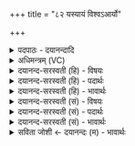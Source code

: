 +++
title = "८२ यस्यायं विश्वऽआर्यो"

+++
<details><summary>पदपाठः - दयानन्दादि</summary>

यस्यः॑ अ॒यम्। विश्वः॑। आर्य्यः॑। दासः॑। शे॒व॒धि॒पा इति॑ शेवधि॒ऽपाः। अ॒रिः। ति॒रः। चि॒त्। अ॒र्य्ये। रु॒शमे॑। पवी॑रवि। तुभ्य॑। इत्। सः। अ॒ज्य॒ते॒। र॒यिः। ८२।
</details>

<details><summary>अधिमन्त्रम् (VC)</summary>

- विश्वेदेवा देवताः
- मेधातिथिर्ऋषिः
- निचृद्बृहती
- मध्यमः
</details>

<details><summary>दयानन्द-सरस्वती (हि) - विषयः</summary>

अब राजधर्म विषय को कहते हैं ॥
</details>

<details><summary>दयानन्द-सरस्वती (हि) - पदार्थः</summary>

पदार्थान्वयभाषाः -  हे राजन् ! (यस्य) जिस आपको (अयम्) यह (विश्वः) सब (आर्य्यः) धर्मयुक्त गुण, कर्म स्वभाववाला पुरुष (दासः) सेवकवत् आज्ञाकारी (शेवधिपाः) धरोहर धन का रक्षक अर्थात् धर्मादि कार्य वा राजकर देने में व्यय करनेहारा जन (अरिः) और शत्रु (पवीरवि) धनादि की रक्षा के लिये शस्त्र को प्राप्त होनेवाला (रुशमे) हिंसक व्यवहार वा (अर्य्ये) धनस्वामी वैश्य आदि के निमित्त (तिरः) छिपनेवाला (चित्) भी (तुभ्य) आपके लिये (इत्) निश्चय से है (सः) वह आप (रयिः) धन के समान (अज्यते) प्राप्त होते हैं ॥८२ ॥
</details>

<details><summary>दयानन्द-सरस्वती (हि) - भावार्थः</summary>

भावार्थभाषाः -  जिस राजा के सब आर्य राज्यरक्षक और आज्ञापालक हैं, जो धनादि कर का अदाता शत्रु उससे भी जिन आपने धनादि कर ग्रहण किया, वे आप सबसे उत्तम शोभावाले हों ॥८२ ॥
</details>

<details><summary>दयानन्द-सरस्वती (सं) - विषयः</summary>

अथ राजधर्म्मविषयमाह ॥
</details>

<details><summary>दयानन्द-सरस्वती (सं) - पदार्थः</summary>

पदार्थान्वयभाषाः -  हे राजन् ! यस्य तवायं विश्व आर्य्यो दासः शेवधिपा अरिः पवीरवि रुशमेऽर्य्ये तिरश्चित् तुभ्येत्स त्वं रयिरज्यते ॥८२ ॥
</details>

<details><summary>दयानन्द-सरस्वती (सं) - भावार्थः</summary>

भावार्थभाषाः -  यस्य राज्ञः सर्व आर्य्या राज्यरक्षकाः सेवकाः सन्ति, धनादिकरस्यादाता च शत्रुस्तस्मादपि येन भवता धनादिकरो गृह्यते स सर्वोत्तमश्रीः स्यात् ॥८२ ॥
</details>

<details><summary>सविता जोशी ← दयानन्दः (म) - भावार्थः</summary>

भावार्थभाषाः -  ज्या राजाचे राज्यरक्षक श्रेष्ठ व आज्ञापालन करणारे असतात, तसेच कर न देणाऱ्या शत्रूंकडूनही कर प्राप्त करतात ते सर्वत्र प्रसिद्ध होतात.
</details>